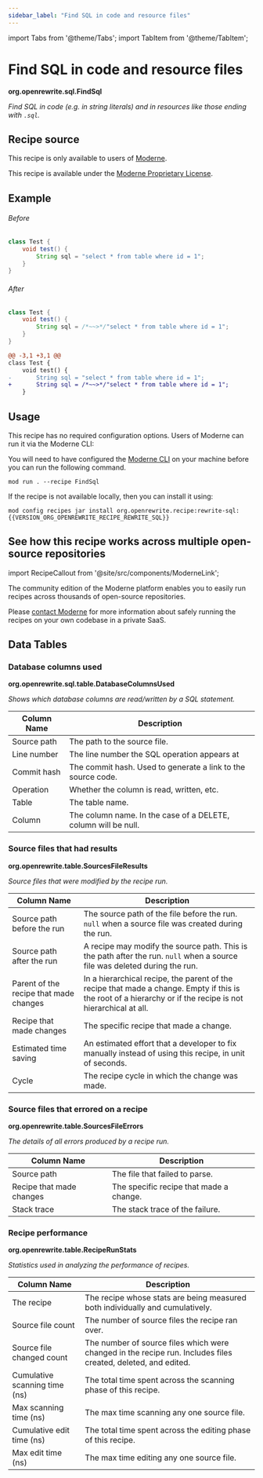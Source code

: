 ```yaml
---
sidebar_label: "Find SQL in code and resource files"
---
```


import Tabs from '@theme/Tabs';
import TabItem from '@theme/TabItem';

# Find SQL in code and resource files

**org.openrewrite.sql.FindSql**

_Find SQL in code (e.g. in string literals) and in resources like those ending with `.sql`._

## Recipe source

This recipe is only available to users of [Moderne](https://docs.moderne.io/).


This recipe is available under the [Moderne Proprietary License](https://docs.moderne.io/licensing/overview).

## Example


<Tabs groupId="beforeAfter">
<TabItem value="java" label="java">


###### Before
```java
class Test {
    void test() {
        String sql = "select * from table where id = 1";
    }
}
```

###### After
```java
class Test {
    void test() {
        String sql = /*~~>*/"select * from table where id = 1";
    }
}
```

</TabItem>
<TabItem value="diff" label="Diff" >

```diff
@@ -3,1 +3,1 @@
class Test {
    void test() {
-       String sql = "select * from table where id = 1";
+       String sql = /*~~>*/"select * from table where id = 1";
    }
```
</TabItem>
</Tabs>


## Usage

This recipe has no required configuration options. Users of Moderne can run it via the Moderne CLI:
<Tabs groupId="projectType">


<TabItem value="moderne-cli" label="Moderne CLI">

You will need to have configured the [Moderne CLI](https://docs.moderne.io/user-documentation/moderne-cli/getting-started/cli-intro) on your machine before you can run the following command.

```shell title="shell"
mod run . --recipe FindSql
```

If the recipe is not available locally, then you can install it using:
```shell
mod config recipes jar install org.openrewrite.recipe:rewrite-sql:{{VERSION_ORG_OPENREWRITE_RECIPE_REWRITE_SQL}}
```
</TabItem>
</Tabs>

## See how this recipe works across multiple open-source repositories

import RecipeCallout from '@site/src/components/ModerneLink';

<RecipeCallout link="https://app.moderne.io/recipes/org.openrewrite.sql.FindSql" />

The community edition of the Moderne platform enables you to easily run recipes across thousands of open-source repositories.

Please [contact Moderne](https://moderne.io/product) for more information about safely running the recipes on your own codebase in a private SaaS.
## Data Tables

<Tabs groupId="data-tables">
<TabItem value="org.openrewrite.sql.table.DatabaseColumnsUsed" label="DatabaseColumnsUsed">

### Database columns used
**org.openrewrite.sql.table.DatabaseColumnsUsed**

_Shows which database columns are read/written by a SQL statement._

| Column Name | Description |
| ----------- | ----------- |
| Source path | The path to the source file. |
| Line number | The line number the SQL operation appears at |
| Commit hash | The commit hash. Used to generate a link to the source code. |
| Operation | Whether the column is read, written, etc. |
| Table | The table name. |
| Column | The column name. In the case of a DELETE, column will be null. |

</TabItem>

<TabItem value="org.openrewrite.table.SourcesFileResults" label="SourcesFileResults">

### Source files that had results
**org.openrewrite.table.SourcesFileResults**

_Source files that were modified by the recipe run._

| Column Name | Description |
| ----------- | ----------- |
| Source path before the run | The source path of the file before the run. `null` when a source file was created during the run. |
| Source path after the run | A recipe may modify the source path. This is the path after the run. `null` when a source file was deleted during the run. |
| Parent of the recipe that made changes | In a hierarchical recipe, the parent of the recipe that made a change. Empty if this is the root of a hierarchy or if the recipe is not hierarchical at all. |
| Recipe that made changes | The specific recipe that made a change. |
| Estimated time saving | An estimated effort that a developer to fix manually instead of using this recipe, in unit of seconds. |
| Cycle | The recipe cycle in which the change was made. |

</TabItem>

<TabItem value="org.openrewrite.table.SourcesFileErrors" label="SourcesFileErrors">

### Source files that errored on a recipe
**org.openrewrite.table.SourcesFileErrors**

_The details of all errors produced by a recipe run._

| Column Name | Description |
| ----------- | ----------- |
| Source path | The file that failed to parse. |
| Recipe that made changes | The specific recipe that made a change. |
| Stack trace | The stack trace of the failure. |

</TabItem>

<TabItem value="org.openrewrite.table.RecipeRunStats" label="RecipeRunStats">

### Recipe performance
**org.openrewrite.table.RecipeRunStats**

_Statistics used in analyzing the performance of recipes._

| Column Name | Description |
| ----------- | ----------- |
| The recipe | The recipe whose stats are being measured both individually and cumulatively. |
| Source file count | The number of source files the recipe ran over. |
| Source file changed count | The number of source files which were changed in the recipe run. Includes files created, deleted, and edited. |
| Cumulative scanning time (ns) | The total time spent across the scanning phase of this recipe. |
| Max scanning time (ns) | The max time scanning any one source file. |
| Cumulative edit time (ns) | The total time spent across the editing phase of this recipe. |
| Max edit time (ns) | The max time editing any one source file. |

</TabItem>

</Tabs>
